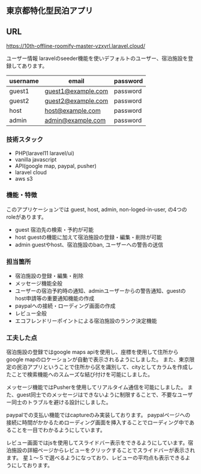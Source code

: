 ## 東京都特化型民泊アプリ

## URL
https://10th-offline-roomify-master-vzxyrl.laravel.cloud/

ユーザー情報
laravelのseeder機能を使いデフォルトのユーザー、宿泊施設を登録してあります。

| username  | email | password |
|------|----|----------|
| guest1  | guest1@example.com | password |
| guest2  | guest2@example.com | password |
| host    | host@example.com   | password |
| admin   | admin@example.com  | password |

### 技術スタック
- PHP(laravel11 laravel/ui)
- vanilla javascript
- API(google map, paypal, pusher)
- laravel cloud
- aws s3

### 機能・特徴
このアプリケーションでは
guest, 
host, 
admin, 
non-loged-in-user, 
の4つのroleがあります。
- guest 宿泊先の検索・予約が可能
- host  guestの機能に加えて宿泊施設の登録・編集・削除が可能
- admin guestやhost、宿泊施設のban, ユーザーへの警告の送信

### 担当箇所
- 宿泊施設の登録・編集・削除
- メッセージ機能全般
- ユーザーの宿泊予約時の通知、adminユーザーからの警告通知、guestのhost申請等の重要通知機能の作成
- paypalへの接続・ローディング画面の作成
- レビュー全般
- エコフレンドリーポイントによる宿泊施設のランク決定機能

### 工夫した点
宿泊施設の登録ではgoogle maps apiを使用し、座標を使用して住所からgoogle mapのロケーションが自動で表示されるようにしました。
また、東京限定の民泊アプリということで住所から区を識別して、cityとしてカラムを作成したことで検索機能へのスムーズな結び付けを可能にしました。

メッセージ機能ではPusherを使用してリアルタイム通信を可能にしました。
また、guest同士でのメッセージはできないように制限することで、不要なユーザー同士のトラブルを避ける設計にしました。

paypalでの支払い機能ではcaptureのみ実装しております。
paypalページへの接続に時間がかかるためローディング画面を挿入することでローディング中であることを一目でわかるようにしています。

レビュー画面ではjsを使用してスライドバー表示をできるようにしています。宿泊施設の詳細ページからレビューをクリックすることでスライドバーが表示されます。
星１〜５で選べるようになっており、レビューの平均点も表示できるようにしております。



